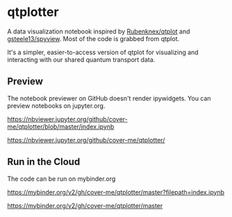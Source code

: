 # qtplotter

A data visualization notebook inspired by [Rubenknex/qtplot](https://github.com/Rubenknex/qtplot) and [gsteele13/spyview](https://github.com/gsteele13/spyview). Most of the code is grabbed from qtplot.

It's a simpler, easier-to-access version of qtplot for visualizing and interacting with our shared quantum transport data.

## Preview

The notebook previewer on GitHub doesn't render ipywidgets. You can preview notebooks on jupyter.org.

https://nbviewer.jupyter.org/github/cover-me/qtplotter/blob/master/index.ipynb

https://nbviewer.jupyter.org/github/cover-me/qtplotter/

## Run in the Cloud

The code can be run on mybinder.org

https://mybinder.org/v2/gh/cover-me/qtplotter/master?filepath=index.ipynb

https://mybinder.org/v2/gh/cover-me/qtplotter/master

